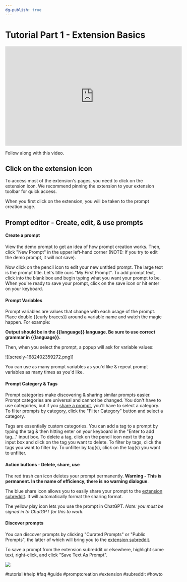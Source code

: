 ```yaml
---
dg-publish: true
---
```

# Tutorial Part 1 - Extension Basics

<iframe width="560" height="315" src="https://www.youtube-nocookie.com/embed/eboVpzh8Qbc" title="YouTube video player" frameborder="0" allow="accelerometer; autoplay; clipboard-write; encrypted-media; gyroscope; picture-in-picture; web-share" allowfullscreen></iframe>

Follow along with this video. 

## Click on the extension icon 
To access most of the extension's pages, you need to click on the extension icon. We  recommend pinning the extension to your extension toolbar for quick access. 

When you first click on the extension, you will be taken to the prompt creation page. 

## Prompt editor - Create, edit, & use prompts

#### Create a prompt
View the demo prompt to get an idea of how prompt creation works. Then, click "New Prompt" in the upper left-hand corner (NOTE: If you try to edit the demo prompt, it will not save).  

Now click on the pencil icon to edit your new untitled prompt. The large text is the prompt title. 
Let's title ours "My First Prompt". To add prompt text, click into the blank box and begin typing what you want your prompt to be. When you're ready to save your prompt, click on the save icon or hit enter on your keyboard. 

#### Prompt Variables 
Prompt variables are values that change with each usage of the prompt. Place double \{\{curly braces\}\} around a variable name and watch the magic happen.  For example:

**Output should be in the \{\{language\}\} language. Be sure to use correct grammar in \{\{language\}\}.**

Then, when you select the prompt, a popup will ask for variable values: 

![[screely-1682402359272.png]]

You can use as many prompt variables as you'd like & repeat prompt variables as many times as you'd like. 

#### Prompt Category & Tags
Prompt categories make discovering & sharing similar prompts easier. Prompt categories are universal and cannot be changed. You don't have to use categories, but if you [share a prompt](https://www.reddit.com/r/ChatGPTPromptGenius/), you'll have to select a category. To filter prompts by category, click the "Filter Category" button and select a category.

Tags are essentially custom categories. You can add a tag to a prompt by typing the tag & then hitting enter on your keyboard in the "Enter to add tag..." input box. To delete a tag, click on the pencil icon next to the tag input box and click on the tag you want to delete. To filter by tags, click the tags you want to filter by. To unfilter by tag(s), click on the tag(s) you want to unfilter. 

#### Action buttons - Delete, share, use
The red trash can icon deletes your prompt permanently. **Warning - This is permanent. In the name of efficiency, there is no warning dialogue**. 

The blue share icon allows you to easily share your prompt to the [extension subreddit](https://www.reddit.com/r/ChatGPTPromptGenius/). It will automatically format the sharing format. 

The yellow play icon lets you use the prompt in ChatGPT. *Note: you must be signed in to ChatGPT for this to work.*

#### Discover prompts
You can discover prompts by clicking "Curated Prompts" or "Public Prompts", the latter of which will bring you to the [extension subreddit](https://www.reddit.com/r/ChatGPTPromptGenius/). 

To save a prompt from the extension subreddit or elsewhere, highlight some text, right-click, and click "Save Text As Prompt". 

<img src="https://github.com/benf2004/ChatGPT-Prompt-Genius/raw/master/public/images/RightClickSave.webp">



#tutorial #help #faq #guide #promptcreation #extension #subreddit #howto 